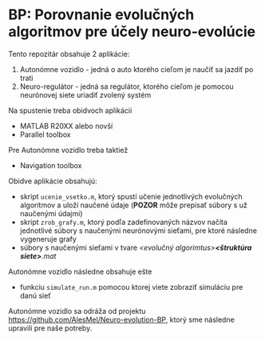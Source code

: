 # BP: Porovnanie evolučných algoritmov pre účely neuro-evolúcie

Tento repozitár obsahuje 2 aplikácie:
1. Autonómne vozidlo - jedná o auto ktorého cieľom je naučiť sa jazdiť po trati
2. Neuro-regulátor - jedná sa regulátor, ktorého cieľom je pomocou neurónovej siete uriadiť zvolený systém

Na spustenie treba obidvoch aplikácii
- MATLAB R20XX alebo novší
- Parallel toolbox

Pre Autonómne vozidlo treba taktiež
- Navigation toolbox


Obidve aplikácie obsahujú:
- skript `ucenie_vsetko.m`, ktorý spustí učenie jednotlivých evolučných algoritmov a uloží naučené údaje (**POZOR** môže prepísať súbory s už naučenými údajmi)
- skript `zrob_grafy.m`, ktorý podľa zadefinovaných názvov načíta jednotlivé súbory s naučenými neurónovými sieťami, pre ktoré následne vygeneruje grafy
- súbory s naučenými sieťami v tvare *<evolučný algorimtus>___<štruktúra siete>___<poradie spustenia>.mat*

Autonómne vozidlo následne obsahuje ešte
- funkciu `simulate_run.m` pomocou ktorej viete zobraziť simuláciu pre danú sieť

Autonómne vozidlo sa odráža od projektu https://github.com/AlesMel/Neuro-evolution-BP, ktorý sme následne upravili pre naše potreby.